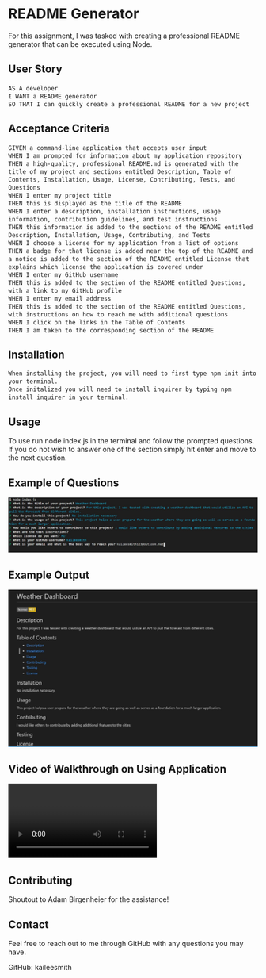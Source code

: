 # README Generator
For this assignment, I was tasked with creating a professional README generator that can be executed using Node.

## User Story

```
AS A developer
I WANT a README generator
SO THAT I can quickly create a professional README for a new project
```

## Acceptance Criteria

```
GIVEN a command-line application that accepts user input
WHEN I am prompted for information about my application repository
THEN a high-quality, professional README.md is generated with the title of my project and sections entitled Description, Table of Contents, Installation, Usage, License, Contributing, Tests, and Questions
WHEN I enter my project title
THEN this is displayed as the title of the README
WHEN I enter a description, installation instructions, usage information, contribution guidelines, and test instructions
THEN this information is added to the sections of the README entitled Description, Installation, Usage, Contributing, and Tests
WHEN I choose a license for my application from a list of options
THEN a badge for that license is added near the top of the README and a notice is added to the section of the README entitled License that explains which license the application is covered under
WHEN I enter my GitHub username
THEN this is added to the section of the README entitled Questions, with a link to my GitHub profile
WHEN I enter my email address
THEN this is added to the section of the README entitled Questions, with instructions on how to reach me with additional questions
WHEN I click on the links in the Table of Contents
THEN I am taken to the corresponding section of the README
```
## Installation
```
When installing the project, you will need to first type npm init into your terminal. 
Once initalized you will need to install inquirer by typing npm install inquirer in your terminal.
```

## Usage
To use run node index.js in the terminal and follow the prompted questions. If you do not wish to answer one of the section simply hit enter and move to the next question.

## Example of Questions
![Questions in terminal](./Images/Questions.JPG)


## Example Output
![Output from application](./Images/Output.JPG)

## Video of Walkthrough on Using Application
![Demo Video](./Demo_Video.mp4)

## Contributing
Shoutout to Adam Birgenheier for the assistance!

## Contact
 Feel free to reach out to me through GitHub with any questions you may have.
 
 GitHub: kaileesmith

